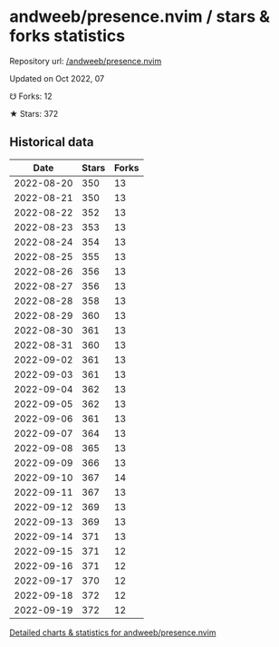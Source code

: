 # andweeb/presence.nvim / stars & forks statistics

Repository url: [/andweeb/presence.nvim](https://github.com/andweeb/presence.nvim)

Updated on Oct 2022, 07

☋ Forks: 12

★ Stars: 372

## Historical data
| Date | Stars | Forks |
|------|-------|-------|
| 2022-08-20 | 350 | 13 | 
| 2022-08-21 | 350 | 13 | 
| 2022-08-22 | 352 | 13 | 
| 2022-08-23 | 353 | 13 | 
| 2022-08-24 | 354 | 13 | 
| 2022-08-25 | 355 | 13 | 
| 2022-08-26 | 356 | 13 | 
| 2022-08-27 | 356 | 13 | 
| 2022-08-28 | 358 | 13 | 
| 2022-08-29 | 360 | 13 | 
| 2022-08-30 | 361 | 13 | 
| 2022-08-31 | 360 | 13 | 
| 2022-09-02 | 361 | 13 | 
| 2022-09-03 | 361 | 13 | 
| 2022-09-04 | 362 | 13 | 
| 2022-09-05 | 362 | 13 | 
| 2022-09-06 | 361 | 13 | 
| 2022-09-07 | 364 | 13 | 
| 2022-09-08 | 365 | 13 | 
| 2022-09-09 | 366 | 13 | 
| 2022-09-10 | 367 | 14 | 
| 2022-09-11 | 367 | 13 | 
| 2022-09-12 | 369 | 13 | 
| 2022-09-13 | 369 | 13 | 
| 2022-09-14 | 371 | 13 | 
| 2022-09-15 | 371 | 12 | 
| 2022-09-16 | 371 | 12 | 
| 2022-09-17 | 370 | 12 | 
| 2022-09-18 | 372 | 12 | 
| 2022-09-19 | 372 | 12 | 


[Detailed charts & statistics for andweeb/presence.nvim](https://reviewgithub.com/rep/andweeb/presence.nvim)
